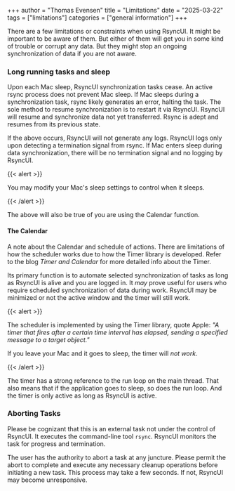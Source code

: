 +++
author = "Thomas Evensen"
title = "Limitations"
date = "2025-03-22"
tags = ["limitations"]
categories = ["general information"]
+++

There are a few limitations or constraints when using RsyncUI. It might be important to be aware of them. But either of them will get you in some kind of trouble or corrupt any data. But they might stop an ongoing synchronization of data if you are not aware. 

### Long running tasks and sleep

Upon each Mac sleep, RsyncUI synchronization tasks cease. An active rsync process does not prevent Mac sleep. If Mac sleeps during a synchronization task, rsync likely generates an error, halting the task. The sole method to resume synchronization is to restart it via RsyncUI. RsyncUI will resume and synchronize data not yet transferred. Rsync is adept and resumes from its previous state.

If the above occurs, RsyncUI will not generate any logs. RsyncUI logs only upon detecting a termination signal from rsync. If Mac enters sleep during data synchronization, there will be no termination signal and no logging by RsyncUI.

{{< alert >}}

You may modify your Mac's sleep settings to control when it sleeps.

{{< /alert >}}

The above will also be true of you are using the Calendar function.

#### The Calendar

A note about the Calendar and schedule of actions. There are limitations of how the scheduler works due to how the Timer library is developed. Refer to the blog *Timer and Calendar* for more detailed info about the Timer.

Its primary function is to automate selected synchronization of tasks as long as RsyncUI is alive and you are logged in. It *may* prove useful for users who require scheduled  synchronization of data during work.  RsyncUI may be minimized or not the active window and the timer will still work. 

{{< alert >}}

The scheduler is implemented by using the Timer library, quote Apple: *"A timer that fires after a certain time interval has elapsed, sending a specified message to a target object."* 

If you leave your Mac and it goes to sleep, the timer will *not work*.

{{< /alert >}}

The timer has a strong reference to the run loop on the main thread. That also means that if the application goes to sleep, so does the run loop. And the timer is only active as long as RsyncUI is active. 



### Aborting Tasks

Please be cognizant that this is an external task not under the control of RsyncUI. It executes the command-line tool `rsync`.
RsyncUI monitors the task for progress and termination.

The user has the authority to abort a task at any juncture. Please permit the abort to complete and execute any necessary cleanup operations before initiating a new task. This process may take a few seconds. If not, RsyncUI may become unresponsive.
